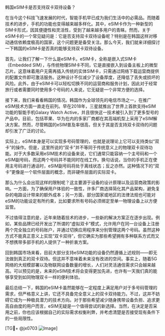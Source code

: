 韩国eSIM卡是否支持双卡双待设备？

在当今这个科技飞速发展的时代，智能手机早已成为我们生活中的必需品。而随着技术的进步，手机的功能也变得越来越多样化。其中，eSIM卡作为一种新型的SIM卡形式，因其便捷性和灵活性，受到了越来越多用户的青睐。然而，关于eSIM卡的一个常见疑问是：它是否支持双卡双待设备呢？特别是在韩国这样对移动通信依赖度极高的国家，这个问题更是备受关注。那么今天，我们就来详细探讨一下韩国的eSIM卡是否真的能够支持双卡双待设备。

首先，让我们了解一下什么是eSIM卡。eSIM卡，全称是嵌入式SIM卡（Embedded SIM），与传统物理SIM卡不同，它是直接嵌入到设备主板上的微型芯片。这意味着用户无需再插入传统的实体SIM卡，只需通过网络下载运营商提供的配置文件即可激活服务。这种设计不仅减少了设备厚度，还降低了丢失或损坏的风险。此外，由于eSIM卡可以轻松切换不同的运营商和服务计划，因此对于经常旅行或者需要同时使用多个号码的人来说，它无疑是一个非常方便的选择。

接下来，我们来看看韩国的情况。韩国作为全球领先的电信市场之一，在推广eSIM技术方面一直走在前列。早在2018年，三星就推出了世界上首款支持eSIM功能的智能手机Galaxy Watch Active，并且很快这一技术被引入到了更多型号的产品中。目前，包括苹果、华为在内的多家厂商都在其高端机型上采用了eSIM解决方案。然而，尽管韩国的eSIM普及率很高，但关于其是否支持双卡双待的问题却引发了广泛的讨论。

实际上，eSIM本身是可以实现多号码管理的，也就是说理论上它可以支持类似“双卡”的操作。但是，这里所说的“双卡”并不等同于传统意义上的物理双卡双待功能。对于大多数采用eSIM技术的设备来说，它们通常只能容纳一个主号码和一个eSIM副号码，而这两个号码并不能同时在线工作。换句话说，当你的手机正在使用主号码进行通话时，eSIM副号码将处于离线状态；反之亦然。这种情况下的“双卡”更像是一个软件层面的概念，而非硬件层面的实际双卡。

那么为什么会出现这样的限制呢？这主要源于设备的设计原理以及运营商政策的影响。一方面，为了确保用户体验的一致性，许多厂商选择简化其产品架构，避免复杂的电路设计带来的额外成本；另一方面，部分国家或地区的法律法规也可能对eSIM的功能设定有所约束，比如要求所有号码必须绑定至单一物理设备上以方便监管。

不过值得注意的是，近年来随着技术的进步，一些新的解决方案正在逐步出现。例如，某些品牌已经开发出了所谓的“虚拟双卡”模式，允许用户在同一台设备上注册两个完全独立的号码账户，并通过切换应用程序来分别管理这两个号码。虽然这种方式不能真正意义上实现“双卡双待”，但它确实为那些希望拥有多种联系方式而又不想携带多部手机的人提供了一种折衷方案。

回到韩国市场来看，目前大部分支持eSIM功能的设备仍然遵循上述规则——即无法做到真正的双卡双待。但这并不意味着未来没有改进的空间。事实上，随着5G网络的大规模部署以及物联网设备数量的增长，人们对灵活通信需求只会越来越高。可以预见的是，未来的eSIM技术将会变得更加先进，也许有一天我们真的能够享受到如同物理双卡一样的便利体验。

最后总结一下，韩国的eSIM卡虽然能够在一定程度上满足用户对于多号码管理的需求，但严格意义上讲，它还不具备完全意义上的双卡双待能力。不过，这并不妨碍它成为一种极具潜力的技术方向。对于那些希望减少随身携带设备负担、追求更高自由度的用户而言，eSIM无疑是一个值得尝试的新选择。当然，在决定是否采用之前，你也应该根据自己的实际需求权衡利弊，并考虑清楚是否接受现有条件下的一些局限性。

[TG💪+ @jx0703 ![Image](https://github.com/user-attachments/assets/dbca1d08-cadb-493c-b0ec-ad6f7a83f270)]